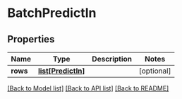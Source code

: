 # BatchPredictIn

## Properties
Name | Type | Description | Notes
------------ | ------------- | ------------- | -------------
**rows** | [**list[PredictIn]**](PredictIn.md) |  | [optional] 

[[Back to Model list]](../README.md#documentation-for-models) [[Back to API list]](../README.md#documentation-for-api-endpoints) [[Back to README]](../README.md)


